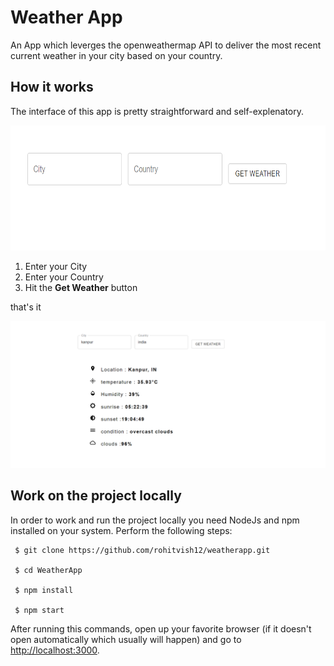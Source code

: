 # Weather App

An App which leverges the openweathermap API to deliver the most recent current weather in your city based on your country.

## How it works

The interface of this app is pretty straightforward and self-explenatory.

<p align="center">
 <img height=200 src="src/image/screen1.PNG" alt="ui_start"/>
</p>

1) Enter your City
2) Enter your Country
3) Hit the **Get Weather** button

that's it 


<p align="center">
 <img src="src/image/screen2.PNG" alt="ui_start_result"/>
</p>


## Work on the project locally

In order to work and run the project locally you need NodeJs and npm installed on your system.
Perform the following steps:

```
 $ git clone https://github.com/rohitvish12/weatherapp.git

 $ cd WeatherApp

 $ npm install

 $ npm start
```

After running this commands, open up your favorite browser (if it doesn't open automatically which usually will happen) and go to [http://localhost:3000](http://localhost:3000).

